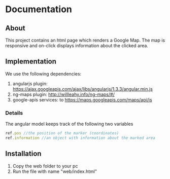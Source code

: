 # Documentation

## About

This project contains an html page which renders a Google Map. 
The map is responsive and on-click displays information about the clicked area.

## Implementation 
We use the following dependencies:

1. angularjs plugin: https://ajax.googleapis.com/ajax/libs/angularjs/1.3.3/angular.min.js
2. ng-maps plugin: http://willleahy.info/ng-maps/#/
3. google-apis services: to https://maps.googleapis.com/maps/api/js

### Details
The angular model keeps track of the following two variables
```javascript
ref.pos //the position of the marker (coordinates)
ref.information //an object with information about the marked area
```

## Installation

1. Copy the web folder to your pc
2. Run the file with name "web/index.html"



